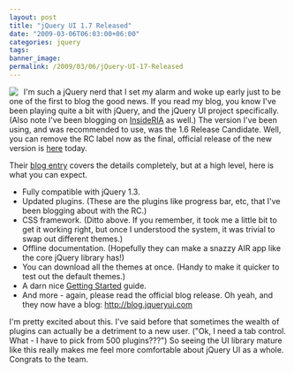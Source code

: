 ```yaml
---
layout: post
title: "jQuery UI 1.7 Released"
date: "2009-03-06T06:03:00+06:00"
categories: jquery 
tags: 
banner_image: 
permalink: /2009/03/06/jQuery-UI-17-Released
---
```


<img src="https://static.raymondcamden.com/images/cfjedi//Picture 225.png" align="left" style="margin-right:10px">
I'm such a jQuery nerd that I set my alarm and woke up early just to be one of the first to blog the good news. If you read my blog, you know I've been playing quite a bit with jQuery, and the jQuery UI project specifically. (Also note I've been blogging on <a href="http://www.insideria.com">InsideRIA</a> as well.) The version I've been using, and was recommended to use, was the 1.6 Release Candidate. Well, you can remove the RC label now as the final, official release of the new version is <a href="http://jqueryui.com/">here</a> today.

Their <a href="http://blog.jqueryui.com/2009/03/jquery-ui-17/">blog entry</a> covers the details completely, but at a high level, here is what you can expect.

<ul>
<li>Fully compatible with jQuery 1.3. 
<li>Updated plugins. (These are the plugins like progress bar, etc, that I've been blogging about with the RC.)
<li>CSS framework. (Ditto above. If you remember, it took me a little bit to get it working right, but once I understood the system, it was trivial to swap out different themes.)
<li>Offline documentation. (Hopefully they can make a snazzy AIR app like the core jQuery library has!)
<li>You can download all the themes at once. (Handy to make it quicker to test out the default themes.)
<li>A darn nice <a href="http://jqueryui.com/docs/Getting_Started">Getting Started</a> guide.
<li>And more - again, please read the official blog release. Oh yeah, and they now have a blog: <a href="http://blog.jqueryui.com">http://blog.jqueryui.com</a>
</ul>

I'm pretty excited about this. I've said before that sometimes the wealth of plugins can actually be a detriment to a new user. ("Ok, I need a tab control. What - I have to pick from 500 plugins???") So seeing the UI library mature like this really makes me feel more comfortable about jQuery UI as a whole. Congrats to the team.
